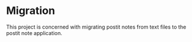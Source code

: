 # Migration
This project is concerned with migrating postit notes from text files to the postit note application. 


